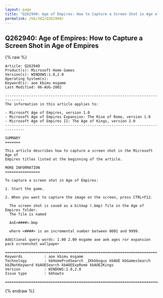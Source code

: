 ```yaml
---
layout: page
title: "Q262940: Age of Empires: How to Capture a Screen Shot in Age of Empires"
permalink: /kb/262/Q262940/
---
```


## Q262940: Age of Empires: How to Capture a Screen Shot in Age of Empires

{% raw %}

	Article: Q262940
	Product(s): Microsoft Home Games
	Version(s): WINDOWS:1.0,2.0
	Operating System(s): 
	Keyword(s): aoe kbimu msgame
	Last Modified: 06-AUG-2002
	
	-------------------------------------------------------------------------------
	The information in this article applies to:
	
	- Microsoft Age of Empires, version 1.0 
	- Microsoft Age of Empires Expansion: The Rise of Rome, version 1.0 
	- Microsoft Age of Empires II: The Age of Kings, version 2.0 
	-------------------------------------------------------------------------------
	
	SUMMARY
	=======
	
	This article describes how to capture a screen shot in the Microsoft Age of
	Empires titles listed at the beginning of the article.
	
	MORE INFORMATION
	================
	
	To capture a screen shot in Age of Empires:
	
	1. Start the game.
	
	2. When you want to capture the image on the screen, press CTRL+F12.
	
	  The screen shot is saved as a bitmap (.bmp) file in the Age of Empires folder.
	  The file is named
	
	  AoE<####>.bmp
	
	  where <####> is an incremental number between 0001 and 9999.
	
	Additional query words: 1.00 2.00 msgame aoe aok ages ror expansion pack screenshot wallpaper
	
	======================================================================
	Keywords          : aoe kbimu msgame 
	Technology        : kbHomeProdSearch _IKkbbogus kbAOE kbGamesSearch kbZNotKeyword kbAOESearch kbAOEExpRome kbAOE2Kings
	Version           : WINDOWS:1.0,2.0
	Issue type        : kbhowto
	
	=============================================================================
	

{% endraw %}
